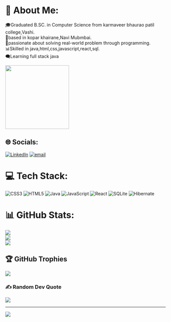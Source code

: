 # 💫 About Me:
🎓Graduated B.SC. in Computer Science from karmaveer bhaurao patil college,Vashi.<br>📍based in kopar khairane,Navi Mubmbai.<br>🧠passionate about solving real-world problem through programming.<br>📊Skilled in java,html,css,javascript,react,sql.<br>🗨️Learning full stack java

<img src="https://media2.giphy.com/media/v1.Y2lkPTc5MGI3NjExbTdvaTN4azdwajlocHNmMHprZHN1dTN5YjVkMWVybDU0MjFyYjlsOCZlcD12MV9pbnRlcm5hbF9naWZfYnlfaWQmY3Q9Zw/66M6ZwJkTLYikvhrqZ/giphy.gif" height="200px" width="200px"/>

## 🌐 Socials:
[![LinkedIn](https://img.shields.io/badge/LinkedIn-%230077B5.svg?logo=linkedin&logoColor=white)](https://linkedin.com/in/badal-bhongade) [![email](https://img.shields.io/badge/Email-D14836?logo=gmail&logoColor=white)](mailto:badalbhongade78@gmail.com) 

# 💻 Tech Stack:
![CSS3](https://img.shields.io/badge/css3-%231572B6.svg?style=for-the-badge&logo=css3&logoColor=white) ![HTML5](https://img.shields.io/badge/html5-%23E34F26.svg?style=for-the-badge&logo=html5&logoColor=white) ![Java](https://img.shields.io/badge/java-%23ED8B00.svg?style=for-the-badge&logo=openjdk&logoColor=white) ![JavaScript](https://img.shields.io/badge/javascript-%23323330.svg?style=for-the-badge&logo=javascript&logoColor=%23F7DF1E) ![React](https://img.shields.io/badge/react-%2320232a.svg?style=for-the-badge&logo=react&logoColor=%2361DAFB) ![SQLite](https://img.shields.io/badge/sqlite-%2307405e.svg?style=for-the-badge&logo=sqlite&logoColor=white) ![Hibernate](https://img.shields.io/badge/Hibernate-59666C?style=for-the-badge&logo=Hibernate&logoColor=white)
# 📊 GitHub Stats:
![](https://github-readme-stats.vercel.app/api?username=BadalBhongade&theme=dark&hide_border=false&include_all_commits=false&count_private=false)<br/>
![](https://nirzak-streak-stats.vercel.app/?user=BadalBhongade&theme=dark&hide_border=false)<br/>
![](https://github-readme-stats.vercel.app/api/top-langs/?username=BadalBhongade&theme=dark&hide_border=false&include_all_commits=false&count_private=false&layout=compact)

## 🏆 GitHub Trophies
![](https://github-profile-trophy.vercel.app/?username=BadalBhongade&theme=radical&no-frame=false&no-bg=true&margin-w=4)

### ✍️ Random Dev Quote
![](https://quotes-github-readme.vercel.app/api?type=horizontal&theme=gruvbox)

---
[![](https://visitcount.itsvg.in/api?id=BadalBhongade&icon=0&color=0)](https://visitcount.itsvg.in)

<!-- Proudly created with GPRM ( https://gprm.itsvg.in ) -->
